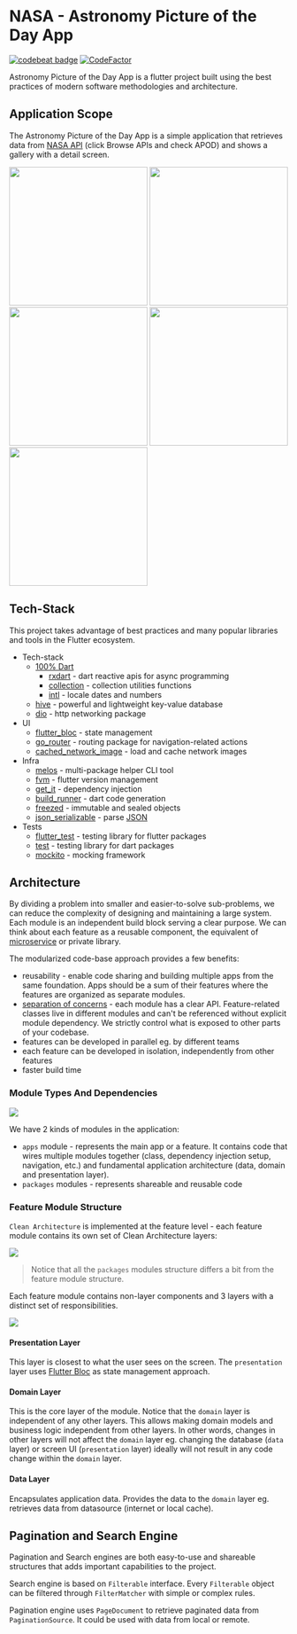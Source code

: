 # NASA - Astronomy Picture of the Day App

[![codebeat badge](https://codebeat.co/badges/9c19f627-20e8-4ebf-8a75-71bffff1d0bb)](https://codebeat.co/projects/github-com-ratsilva-nasa_apod-main)
[![CodeFactor](https://www.codefactor.io/repository/github/ratsilva/nasa_apod/badge)](https://www.codefactor.io/repository/github/ratsilva/nasa_apod)

Astronomy Picture of the Day App is a flutter project built using the best practices of modern software methodologies and architecture.

## Application Scope

The Astronomy Picture of the Day App is a simple application that retrieves data from [NASA API](https://api.nasa.gov/) (click Browse APIs and check APOD) and shows a gallery with a detail screen.

<p>
    <img src="misc/application.gif" width="250" />
    <img src="misc/screenshots/picture_1.jpg" width="250"/>
    <img src="misc/screenshots/picture_2.jpg" width="250" />
    <img src="misc/screenshots/picture_3.jpg" width="250" />
    <img src="misc/screenshots/picture_4.jpg" width="250" />
</p>

## Tech-Stack

This project takes advantage of best practices and many popular libraries and tools in the Flutter
ecosystem.

* Tech-stack
    * [100% Dart](https://dart.dev/)
        + [rxdart](https://pub.dev/packages/rxdart) - dart reactive apis for async programming
        + [collection](https://pub.dev/packages/collection) - collection utilities functions
        + [intl](https://pub.dev/packages/intl) - locale dates and numbers
    * [hive](https://pub.dev/packages/hive) - powerful and lightweight key-value database
    * [dio](https://pub.dev/packages/dio) - http networking package
* UI
    * [flutter_bloc](https://pub.dev/packages/flutter_bloc) - state management
    * [go_router](https://pub.dev/packages/go_router) - routing package for navigation-related actions
    * [cached_network_image](https://pub.dev/packages/cached_network_image) - load and cache network images
* Infra
    * [melos](https://pub.dev/packages/melos) - multi-package helper CLI tool
    * [fvm](https://fvm.app/) - flutter version management
    * [get_it](https://pub.dev/packages/get_it) - dependency injection
    * [build_runner](https://pub.dev/packages/build_runner) - dart code generation
    * [freezed](https://pub.dev/packages/freezed) - immutable and sealed objects
    * [json_serializable](https://pub.dev/packages/json_serializable) - parse [JSON](https://www.json.org/json-en.html)
* Tests
    * [flutter_test](https://api.flutter.dev/flutter/flutter_test/flutter_test-library.html) - testing library for flutter packages
    * [test](https://pub.dev/packages/test) - testing library for dart packages
    * [mockito](https://pub.dev/packages/mockito) - mocking framework

## Architecture

By dividing a problem into smaller and easier-to-solve sub-problems, we can reduce the complexity of
designing and maintaining a large system. Each module is an independent build block serving a clear purpose. We can think about each feature as a reusable component, the equivalent of [microservice](https://en.wikipedia.org/wiki/Microservices) or private library.

The modularized code-base approach provides a few benefits:

- reusability - enable code sharing and building multiple apps from the same foundation. Apps should be a sum of their features where the features are organized as separate modules.
- [separation of concerns](https://en.wikipedia.org/wiki/Separation_of_concerns) - each module has a clear API. Feature-related classes live in different modules and can't be referenced without explicit module dependency. We strictly control what is exposed to other parts of your codebase.
- features can be developed in parallel eg. by different teams
- each feature can be developed in isolation, independently from other features
- faster build time

### Module Types And Dependencies

![](misc/project_modules.png)

We have 2 kinds of modules in the application:

- `apps` module - represents the main app or a feature. It contains code that wires multiple modules together (class, dependency injection setup, navigation, etc.) and fundamental application architecture (data, domain and presentation layer).
- `packages` modules - represents shareable and reusable code

### Feature Module Structure

`Clean Architecture` is implemented at the feature level - each feature module contains its own set of Clean
Architecture layers:

![](misc/feature_module.png)

> Notice that all the `packages` modules structure differs a bit from the feature module structure.

Each feature module contains non-layer components and 3 layers with a distinct set of
responsibilities.

![](misc/feature_layers.png)

#### Presentation Layer

This layer is closest to what the user sees on the screen. The `presentation` layer uses [Flutter Bloc](https://pub.dev/packages/flutter_bloc) as state management approach.


#### Domain Layer

This is the core layer of the module. Notice that the `domain` layer is independent of any
other layers. This allows making domain models and business logic independent from other layers. In
other words, changes in other layers will not affect the `domain` layer eg. changing the database (`data` layer) or screen UI (`presentation` layer) ideally will not result in any code change within the `domain`
layer.

#### Data Layer

Encapsulates application data. Provides the data to the `domain` layer eg. retrieves data from
datasource (internet or local cache).

## Pagination and Search Engine

Pagination and Search engines are both easy-to-use and shareable structures that adds important capabilities to the project.

Search engine is based on `Filterable` interface. Every `Filterable` object can be filtered through `FilterMatcher` with simple or complex rules.

Pagination engine uses `PageDocument` to retrieve paginated data from `PaginationSource`. It could be used with data from local or remote.